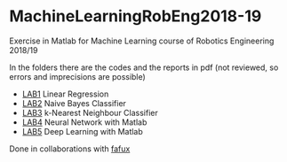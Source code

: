 # MachineLearningRobEng2018-19
Exercise in Matlab for Machine Learning course of Robotics Engineering 2018/19 

In the folders there are the codes and the reports in pdf (not reviewed, so errors and imprecisions are possible)

* [LAB1](https://github.com/torydebra/MachineLearningRobEng2018-19/tree/master/Lab1) Linear Regression
* [LAB2](https://github.com/torydebra/MachineLearningRobEng2018-19/tree/master/Lab2) Naive Bayes Classifier
* [LAB3](https://github.com/torydebra/MachineLearningRobEng2018-19/tree/master/Lab3) k-Nearest Neighbour Classifier
* [LAB4](https://github.com/torydebra/MachineLearningRobEng2018-19/tree/master/Lab4) Neural Network with Matlab
* [LAB5](https://github.com/torydebra/MachineLearningRobEng2018-19/tree/master/Lab5) Deep Learning with Matlab

Done in collaborations with [fafux](https://github.com/fafux)
